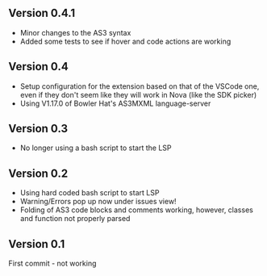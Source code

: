 ## Version 0.4.1

* Minor changes to the AS3 syntax
* Added some tests to see if hover and code actions are working

## Version 0.4

* Setup configuration for the extension based on that of the VSCode one, even if they don't seem like they will work in Nova (like the SDK picker)
* Using V1.17.0 of Bowler Hat's AS3MXML language-server

## Version 0.3

* No longer using a bash script to start the LSP

## Version 0.2

* Using hard coded bash script to start LSP
* Warning/Errors pop up now under issues view!
* Folding of AS3 code blocks and comments working, however, classes and function not properly parsed

## Version 0.1

First commit - not working
